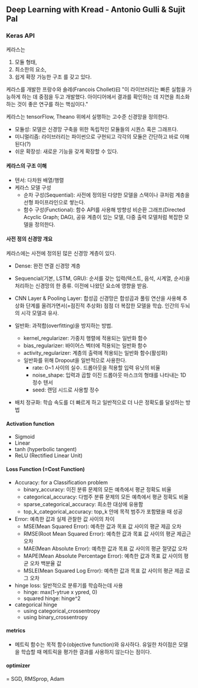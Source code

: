 ## Deep Learning with Kread - Antonio Gulli & Sujit Pal

### Keras API
케라스는 
1. 모듈 형태, 
2. 최소한의 요소, 
3. 쉽게 확장 가능한 구조 를 갖고 있다.

케라스를 개발한 프랑수와 숄레(Francois Chollet)曰 
"이 라이브러리는 빠른 실험을 가능하게 하는 데 중점을 두고 개발했다. 아이디어에서 결과를 확인하는 데 지연을 최소화하는 것이 좋은 연구를 하는 핵심이다."

케라스는 tensorFlow, Theano 위에서 실행하는 고수준 신경망을 정의한다.
- 모듈성: 모델은 신경망 구축을 위한 독립적인 모듈들의 시퀀스 혹은 그래프다.
- 미니멀리즘: 라이브러리는 파이썬으로 구현되고 각각의 모듈은 간단하고 바로 이해된다(?)
- 쉬운 확장성: 새로운 기능을 갖게 확장할 수 있다.

#### 케라스의 구조 이해
- 텐서: 다차원 배열/행렬
- 케라스 모델 구성
  - 순차 구성(Sequential): 사전에 정의된 다양한 모델을 스택이나 큐처럼 계층을 선형 파이프라인으로 쌓는다.
  - 함수 구성(Functional): 함수 API를 사용해 방향성 비순환 그래프(Directed Acyclic Graph; DAG), 공유 계층이 있는 모델, 다중 출력 모델처럼 복잡한 모델을 정의한다.

#### 사전 정의 신경망 개요
케라스에는 사전에 정의된 많은 신경망 계층이 있다.
- Dense: 완전 연결 신경망 계층
- Sequencial(기본, LSTM, GRU): 순서를 갖는 입력(텍스트, 음석, 시계열, 순서)을 처리하는 신경망의 한 종류. 이전에 나왔던 요소에 영향을 받음.
- CNN Layer & Pooling Layer: 합성곱 신경망은 합성곱과 풀링 연산을 사용해 추상화 단계를 올려가면서(=점진적 추상화) 점점 더 복잡한 모델을 학습. 인간의 두뇌의 시각 모델과 유사.
- 일반화: 과적합(overfitting)을 방지하는 방법.
  - kernel_regularizer: 가중치 행렬에 적용되는 일반화 함수
  - bias_regularizer: 바이어스 벡터에 적용되는 일반화 함수
  - activity_regularizer: 계층의 출력에 적용되는 일반화 함수(활성화)
  - 일반화를 위해 Dropout을 일반적으로 사용한다.
    - rate: 0~1 사이의 실수. 드롭아웃을 적용할 입력 유닛의 비율
    - noise_shape: 입력과 곱할 이진 드롭아웃 마스크의 형태를 나타내는 1D 정수 텐서
    - seed: 랜덤 시드로 사용할 정수
    
- 배치 정규화: 학습 속도를 더 빠르게 하고 일반적으로 더 나은 정확도를 달성하는 방법
#### Activation function
- Sigmoid
- Linear
- tanh (hyperbolic tangent)
- ReLU (Rectified Linear Unit)
#### Loss Function (=Cost Function)
- Accuracy: for a Classification problem
  - binary_accuracy: 이진 분류 문제의 모든 예측에서 평균 정확도 비율
  - categorical_accuracy: 다범주 분류 문제의 모든 예측에서 평균 정확도 비율
  - sparse_categorical_accuracy: 희소한 대상에 유용함
  - top_k_categorical_accuracy: top_k 안에 목적 범주가 포함됐을 때 성공
- Error: 예측한 값과 실제 관찰한 값 사이의 차이
  - MSE(Mean Squared Error): 예측한 값과 목표 값 사이의 평균 제곱 오차
  - RMSE(Root Mean Squared Error): 예측한 값과 목표 값 사이의 평균 제곱근 오차
  - MAE(Mean Absolute Error): 예측한 값과 목표 값 사이의 평균 절댓값 오차
  - MAPE(Mean Absolute Percentage Error): 예측한 값과 목표 값 사이의 평균 오차 백분율 값
  - MSLE(Mean Squared Log Error): 예측한 값과 목표 값 사이의 평균 제곱 로그 오차
- hinge loss: 일반적으로 분류기를 학습하는데 사용
  - hinge: max(1-ytrue x ypred, 0)
  - squared hinge: hinge^2
- categorical hinge
  - using categorical_crossentropy
  - using binary_crossentropy
#### metrics
- 메트릭 함수는 목적 함수(objective function)와 유사하다. 유일한 차이점은 모델을 학습할 때 메트릭을 평가한 결과를 사용하지 않는다는 점이다.
#### optimizer
= SGD, RMSprop, Adam
